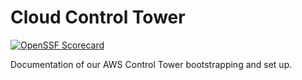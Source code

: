 # Cloud Control Tower
[![OpenSSF Scorecard](https://api.scorecard.dev/projects/github.com/grendel-consulting/cloud-control-tower/badge)](https://scorecard.dev/viewer/?uri=github.com/grendel-consulting/cloud-control-tower)

Documentation of our AWS Control Tower bootstrapping and set up.
